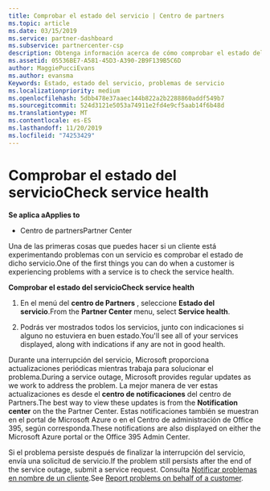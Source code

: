 ```yaml
---
title: Comprobar el estado del servicio | Centro de partners
ms.topic: article
ms.date: 03/15/2019
ms.service: partner-dashboard
ms.subservice: partnercenter-csp
description: Obtenga información acerca de cómo comprobar el estado del servicio de un cliente cuando experimentan un problema con un servicio.
ms.assetid: 05536BE7-A581-45D3-A390-2B9F139B5C6D
author: MaggiePucciEvans
ms.author: evansma
Keywords: Estado, estado del servicio, problemas de servicio
ms.localizationpriority: medium
ms.openlocfilehash: 5dbb478e37aaec144b822a2b2288860addf549b7
ms.sourcegitcommit: 524d3121e5053a74911e2fd4e9cf5aab14f6b48d
ms.translationtype: MT
ms.contentlocale: es-ES
ms.lasthandoff: 11/20/2019
ms.locfileid: "74253429"
---
```

# <a name="check-service-health"></a><span data-ttu-id="196f4-104">Comprobar el estado del servicio</span><span class="sxs-lookup"><span data-stu-id="196f4-104">Check service health</span></span>

<span data-ttu-id="196f4-105">**Se aplica a**</span><span class="sxs-lookup"><span data-stu-id="196f4-105">**Applies to**</span></span>

-  <span data-ttu-id="196f4-106">Centro de partners</span><span class="sxs-lookup"><span data-stu-id="196f4-106">Partner Center</span></span>

<span data-ttu-id="196f4-107">Una de las primeras cosas que puedes hacer si un cliente está experimentando problemas con un servicio es comprobar el estado de dicho servicio.</span><span class="sxs-lookup"><span data-stu-id="196f4-107">One of the first things you can do when a customer is experiencing problems with a service is to check the service health.</span></span>

<span data-ttu-id="196f4-108">**Comprobar el estado del servicio**</span><span class="sxs-lookup"><span data-stu-id="196f4-108">**Check service health**</span></span>

1.  <span data-ttu-id="196f4-109">En el menú del **centro de Partners** , seleccione **Estado del servicio**.</span><span class="sxs-lookup"><span data-stu-id="196f4-109">From the **Partner Center** menu, select **Service health**.</span></span> 

2.  <span data-ttu-id="196f4-110">Podrás ver mostrados todos los servicios, junto con indicaciones si alguno no estuviera en buen estado.</span><span class="sxs-lookup"><span data-stu-id="196f4-110">You'll see all of your services displayed, along with indications if any are not in good health.</span></span> 

<span data-ttu-id="196f4-111">Durante una interrupción del servicio, Microsoft proporciona actualizaciones periódicas mientras trabaja para solucionar el problema.</span><span class="sxs-lookup"><span data-stu-id="196f4-111">During a service outage, Microsoft provides regular updates as we work to address the problem.</span></span> <span data-ttu-id="196f4-112">La mejor manera de ver estas actualizaciones es desde el **centro de notificaciones** del centro de Partners.</span><span class="sxs-lookup"><span data-stu-id="196f4-112">The best way to view these updates is from the **Notification center** on the the Partner Center.</span></span> <span data-ttu-id="196f4-113">Estas notificaciones también se muestran en el portal de Microsoft Azure o en el Centro de administración de Office 395, según corresponda.</span><span class="sxs-lookup"><span data-stu-id="196f4-113">These notifications are also displayed on either the Microsoft Azure portal or the Office 395 Admin Center.</span></span>

<span data-ttu-id="196f4-114">Si el problema persiste después de finalizar la interrupción del servicio, envía una solicitud de servicio.</span><span class="sxs-lookup"><span data-stu-id="196f4-114">If the problem still persists after the end of the service outage, submit a service request.</span></span> <span data-ttu-id="196f4-115">Consulta [Notificar problemas en nombre de un cliente](report-problems-on-behalf-of-a-customer.md).</span><span class="sxs-lookup"><span data-stu-id="196f4-115">See [Report problems on behalf of a customer](report-problems-on-behalf-of-a-customer.md).</span></span>

 

 



